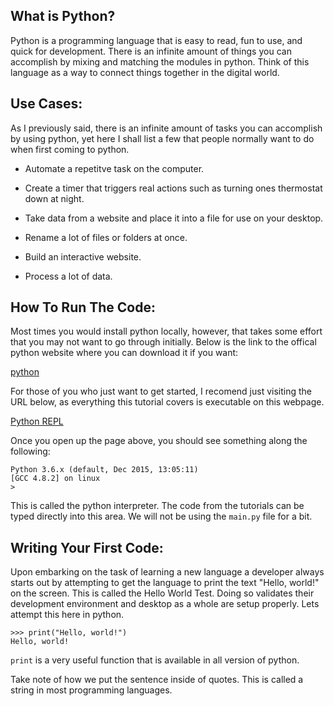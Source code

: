## What is Python?

Python is a programming language that is easy to read, fun to use, and quick
for development. There is an infinite amount of things you can accomplish by
mixing and matching the modules in python. Think of this language as a way to connect things together in the digital world.

## Use Cases:

As I previously said, there is an infinite amount of tasks you can accomplish
by using python, yet here I shall list a few that people normally want to do
when first coming to python.

- Automate a repetitve task on the computer.

- Create a timer that triggers real actions such as turning ones  thermostat
down at night.

- Take data from a website and place it into a file for use on your desktop.

- Rename a lot of files or folders at once.

- Build an interactive website.

- Process a lot of data.


## How To Run The Code:

Most times you would install python locally, however, that takes some effort
that you may not want to go through initially. Below is the link to the offical
python website where you can download it if you want:

[python](https://python.org/)

For those of you who just want to get started, I recomend just visiting the URL
 below, as everything this tutorial covers is executable on this webpage.

[Python REPL](https://repl.it/languages/python3)

Once you open up the page above, you should see something along the following:

```
Python 3.6.x (default, Dec 2015, 13:05:11)
[GCC 4.8.2] on linux
>
```

This is called the python interpreter. The code from the tutorials can be typed
directly into this area. We will not be using the `main.py` file for a bit.

## Writing Your First Code:

Upon embarking on the task of learning a new language a developer always starts
out by attempting to get the language to print the text "Hello, world!" on the
screen. This is called the Hello World Test. Doing so validates their
development environment and desktop as a whole are setup properly. Lets attempt
this here in python.

```
>>> print("Hello, world!")
Hello, world!
```

`print` is a very useful function that is available in all version of python.

Take note of how we put the sentence inside of quotes. This is called a string
in most programming languages.
